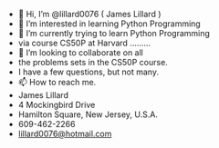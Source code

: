 - 👋 Hi, I’m @lillard0076  ( James Lillard )
- 👀 I’m interested in learning Python Programming
- 🌱 I’m currently trying to learn Python Programming
-    via course CS50P at Harvard .........
- 💞️ I’m looking to collaborate on all
-    the problems sets in the CS50P course.
-    I have a few questions, but not many.
- 📫 How to reach me.
-    James Lillard
-    4 Mockingbird Drive
-    Hamilton Square, New Jersey, U.S.A.
-    609-462-2266
-    lillard0076@hotmail.com
<!---


lillard0076/lillard0076 is a ✨ special ✨ repository because its `README.md` (this file) appears on your GitHub profile.
You can click the Preview link to take a look at your changes.
--->
